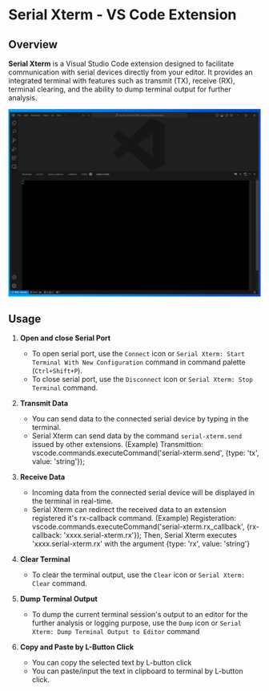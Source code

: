 # Serial Xterm - VS Code Extension

## Overview

**Serial Xterm** is a Visual Studio Code extension designed to facilitate communication with serial devices directly from your editor. It provides an integrated terminal with features such as transmit (TX), receive (RX), terminal clearing, and the ability to dump terminal output for further analysis.

![Serial Xterm](https://raw.githubusercontent.com/youkony/contents/main/serial-xterm.gif)

## Usage

1. **Open and close Serial Port**
   - To open serial port, use the `Connect` icon or `Serial Xterm: Start Terminal With New Configuration` command in command palette (`Ctrl+Shift+P`).
   - To close serial port, use the `Disconnect` icon or `Serial Xterm: Stop Terminal` command.

2. **Transmit Data**
   - You can send data to the connected serial device by typing in the terminal.
   - Serial Xterm can send data by the command `serial-xterm.send` issued by other extensions. 
     (Example) Transmittion: vscode.commands.executeCommand('serial-xterm.send', {type: 'tx', value: 'string'});

3. **Receive Data**
   - Incoming data from the connected serial device will be displayed in the terminal in real-time.
   - Serial Xterm can redirect the received data to an extension registered it's rx-callback command.
     (Example) Registeration: vscode.commands.executeCommand('serial-xterm.rx_callback', {rx-callback: 'xxxx.serial-xterm.rx'});
               Then, Serial Xterm executes 'xxxx.serial-xterm.rx' with the argument {type: 'rx', value: 'string'}

4. **Clear Terminal**
   - To clear the terminal output, use the `Clear` icon or `Serial Xterm:  Clear` command.

5. **Dump Terminal Output**
   - To dump the current terminal session's output to an editor for the further analysis or logging purpose, use the `Dump` icon or `Serial Xterm: Dump Terminal Output to Editor` command

6. **Copy and Paste by L-Button Click**
   - You can copy the selected text by L-button click
   - You can paste/input the text in clipboard to terminal by L-button click.

